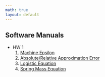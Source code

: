 ```yaml
---
math: true
layout: default
---
```


## Software Manuals

* HW 1
  1. [Machine Epsilon](./epsilon)
  2. [Absolute/Relative Approximation Error](error)
  3. [Logistic Equation](./logistic)
  4. [Spring Mass Equation](./springmass)
